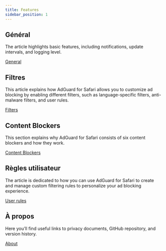 ```yaml
---
title: Features
sidebar_position: 1
---
```


## Général

The article highlights basic features, including notifications, update intervals, and logging level.

[General](adguard-for-safari/features/general.md)

## Filtres

This article explains how AdGuard for Safari allows you to customize ad blocking by enabling different filters, such as language-specific filters, anti-malware filters, and user rules.

[Filters](/adguard-for-safari/features/filters.md)

## Content Blockers

This section explains why AdGuard for Safari consists of six content blockers and how they work.

[Content Blockers](/adguard-for-safari/features/content-blockers/content-blockers.md)

## Règles utilisateur

The article is dedicated to how you can use AdGuard for Safari to create and manage custom filtering rules to personalize your ad blocking experience.

[User rules](/adguard-for-safari/features/rules.md)

## À propos

Here you’ll find useful links to privacy documents, GitHub repository, and version history.

[About](/adguard-for-safari/features/about.md)

